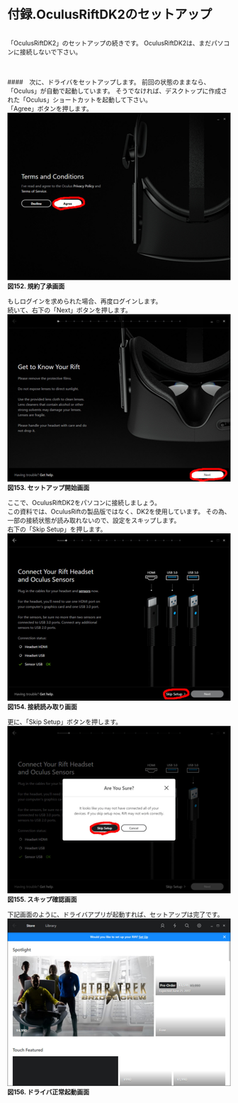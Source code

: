 # 付録.OculusRiftDK2のセットアップ
<br>
「OculusRiftDK2」のセットアップの続きです。 
OculusRiftDK2は、まだパソコンに接続しないで下さい。
<br>
<br>
<br>



####　次に、ドライバをセットアップします。 
前回の状態のままなら、「Oculus」が自動で起動しています。
そうでなければ、デスクトップに作成された「Oculus」ショートカットを起動して下さい。
<br>
「Agree」ボタンを押します。
![](/Graphics/Oculus_Rift_DK2/Setup/1.jpg)  
**図152. 規約了承画面**
<br>


もしログインを求められた場合、再度ログインします。
<br>
続いて、右下の「Next」ボタンを押します。
![](/Graphics/Oculus_Rift_DK2/Setup/2.jpg)  
**図153. セットアップ開始画面**
<br>


ここで、OculusRiftDK2をパソコンに接続しましょう。
<br>
この資料では、OculusRiftの製品版ではなく、DK2を使用しています。
その為、一部の接続状態が読み取れないので、設定をスキップします。
<br>
右下の「Skip Setup」を押します。
![](/Graphics/Oculus_Rift_DK2/Setup/3.jpg)  
**図154. 接続読み取り画面**
<br>


更に、「Skip Setup」ボタンを押します。
![](/Graphics/Oculus_Rift_DK2/Setup/4.jpg)  
**図155. スキップ確認画面**
<br>


下記画面のように、ドライバアプリが起動すれば、セットアップは完了です。
![](/Graphics/Oculus_Rift_DK2/Setup/5.jpg)  
**図156. ドライバ正常起動画面**
<br>


